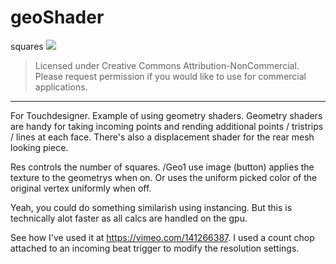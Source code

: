 # geoShader
squares
![](https://i.vimeocdn.com/video/538219175_295x166.webp)

> Licensed under Creative Commons Attribution-NonCommercial. Please request permission if you would like to use for commercial applications.

***

For Touchdesigner. Example of using geometry shaders. Geometry shaders are handy for taking incoming points and rending additional points / tristrips / lines at each face. There's also a displacement shader for the rear mesh looking piece. 

Res controls the number of squares.
/Geo1 use image (button) applies the texture to the geometrys when on. Or uses the uniform picked color of the original vertex uniformly when off.

Yeah, you could do something similarish using instancing. But this is technically alot faster as all calcs are handled on the gpu.

See how I've used it at https://vimeo.com/141266387. I used a count chop attached to an incoming beat trigger to modify the resolution settings. 
